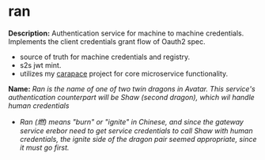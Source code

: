 # ran


**Description:** Authentication service for machine to machine credentials.  Implements the client credentials grant flow of Oauth2 spec.  
* source of truth for machine credentials and registry.
* s2s jwt mint.
* utilizes my [carapace](https://github.com/tdeslauriers/carapace) project for core microservice functionality.

**Name:** _Ran is the name of one of two twin dragons in Avatar.  This service's authentication counterpart will be Shaw (second dragon), which wil handle human credentials_
* _Ran (燃) means "burn" or "ignite" in Chinese, and since the gateway service erebor need to get service credentials to call Shaw with human credentials, the ignite side of the dragon pair seemed appropriate, since it must go first._  